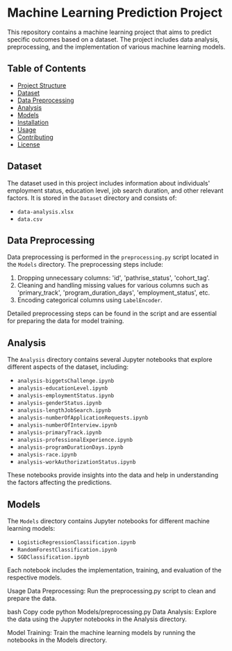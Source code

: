 # Machine Learning Prediction Project

This repository contains a machine learning project that aims to predict specific outcomes based on a dataset. The project includes data analysis, preprocessing, and the implementation of various machine learning models.

## Table of Contents

- [Project Structure](#project-structure)
- [Dataset](#dataset)
- [Data Preprocessing](#data-preprocessing)
- [Analysis](#analysis)
- [Models](#models)
- [Installation](#installation)
- [Usage](#usage)
- [Contributing](#contributing)
- [License](#license)


## Dataset

The dataset used in this project includes information about individuals' employment status, education level, job search duration, and other relevant factors. It is stored in the `Dataset` directory and consists of:

- `data-analysis.xlsx`
- `data.csv`

## Data Preprocessing

Data preprocessing is performed in the `preprocessing.py` script located in the `Models` directory. The preprocessing steps include:

1. Dropping unnecessary columns: 'id', 'pathrise_status', 'cohort_tag'.
2. Cleaning and handling missing values for various columns such as 'primary_track', 'program_duration_days', 'employment_status', etc.
3. Encoding categorical columns using `LabelEncoder`.

Detailed preprocessing steps can be found in the script and are essential for preparing the data for model training.

## Analysis

The `Analysis` directory contains several Jupyter notebooks that explore different aspects of the dataset, including:

- `analysis-biggetsChallenge.ipynb`
- `analysis-educationLevel.ipynb`
- `analysis-employmentStatus.ipynb`
- `analysis-genderStatus.ipynb`
- `analysis-lengthJobSearch.ipynb`
- `analysis-numberOfApplicationRequests.ipynb`
- `analysis-numberOfInterview.ipynb`
- `analysis-primaryTrack.ipynb`
- `analysis-professionalExperience.ipynb`
- `analysis-programDurationDays.ipynb`
- `analysis-race.ipynb`
- `analysis-workAuthorizationStatus.ipynb`

These notebooks provide insights into the data and help in understanding the factors affecting the predictions.

## Models

The `Models` directory contains Jupyter notebooks for different machine learning models:

- `LogisticRegressionClassification.ipynb`
- `RandomForestClassification.ipynb`
- `SGDClassification.ipynb`

Each notebook includes the implementation, training, and evaluation of the respective models.

Usage
Data Preprocessing:
Run the preprocessing.py script to clean and prepare the data.

bash
Copy code
python Models/preprocessing.py
Data Analysis:
Explore the data using the Jupyter notebooks in the Analysis directory.

Model Training:
Train the machine learning models by running the notebooks in the Models directory.
